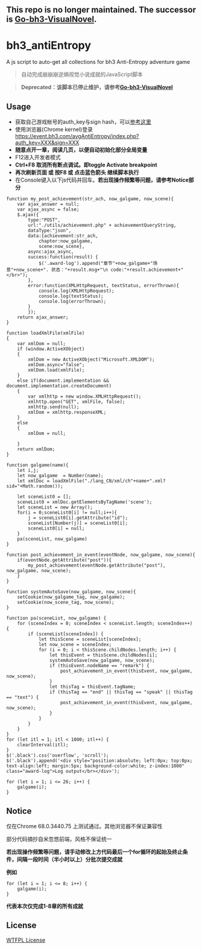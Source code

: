 ## This repo is no longer maintained. The successor is [Go-bh3-VisualNovel](https://github.com/povsister/Go-bh3-VisualNovel).

# bh3_antiEntropy
A js script to auto-get all collections for bh3 Anti-Entropy adventure game

> 自动完成崩崩崩逆熵视觉小说成就的JavaScript脚本

> **Deprecated：该脚本已停止维护，请参考[Go-bh3-VisualNovel](https://github.com/povsister/Go-bh3-VisualNovel)**

## Usage
* 获取自己游戏帐号的auth_key与sign hash，可以[参考这里](http://bbs.nga.cn/read.php?tid=14608507)
* 使用浏览器(Chrome kernel)登录 https://event.bh3.com/avgAntiEntropy/index.php?auth_key=XXX&sign=XXX
* **随意点开一章，阅读几页，以便自动初始化部分全局变量**
* F12进入开发者模式
* **Ctrl+F8 取消所有断点调试。即toggle Activate breakpoint**
* **再次刷新页面 或 按F8 或 点击蓝色箭头 继续脚本执行**
* 在Console键入以下js代码并回车。**若出现操作频繁等问题，请参考Notice部分**
```
function my_post_achievement(str_ach, now_galgame, now_scene){
    var ajax_answer = null;
    var ajax_async = false;
    $.ajax({
        type:"POST",
        url:"./utils/achievement.php" + achievementQueryString,
        dataType:"json",
        data:{achievement:str_ach,
            chapter:now_galgame,
            scene:now_scene},
        async:ajax_async,
        success:function(result) {
            $('.award-log').append("章节"+now_galgame+"场景"+now_scene+". 状态："+result.msg+"\n code:"+result.achievement+"</br>");
        },
        error:function(XMLHttpRequest, textStatus, errorThrown){
            console.log(XMLHttpRequest);
            console.log(textStatus);
            console.log(errorThrown);
        } 
        });
    return ajax_answer;
}

function loadXmlFile(xmlFile)
{   
    var xmlDom = null;
    if (window.ActiveXObject)
    {
        xmlDom = new ActiveXObject("Microsoft.XMLDOM");
        xmlDom.async="false";
        xmlDom.load(xmlFile);
    }
    else if(document.implementation && document.implementation.createDocument)
    {
        var xmlhttp = new window.XMLHttpRequest();
        xmlhttp.open("GET", xmlFile, false);
        xmlhttp.send(null);
        xmlDom = xmlhttp.responseXML;
    }
    else
    {
        xmlDom = null;
        
    }
    return xmlDom;
}

function galgame(name){
    let i,j;
    let now_galgame  = Number(name);
    let xmlDoc = loadXmlFile("./lang_CN/xml/ch"+name+".xml?sid="+Math.random());

    let sceneList0 = [];
    sceneList0 = xmlDoc.getElementsByTagName('scene');    
    let sceneList = new Array();    
    for(i = 0;sceneList0[i] != null;i++){
    	j = sceneList0[i].getAttribute("id");
    	sceneList[Number(j)] = sceneList0[i];
    	sceneList0[i] = null;
    }    	
    pa(sceneList, now_galgame)
}

function post_achievement_in_event(eventNode, now_galgame, now_scene){
    if(eventNode.getAttribute("post")){
        my_post_achievement(eventNode.getAttribute("post"), now_galgame, now_scene);
    }	
}

function systemAutoSave(now_galgame, now_scene){
    setCookie(now_galgame_tag, now_galgame);
    setCookie(now_scene_tag, now_scene);
}

function pa(sceneList, now_galgame) {
    for (sceneIndex = 0; sceneIndex < sceneList.length; sceneIndex++) {
        if (sceneList[sceneIndex]) {
            let thisScene = sceneList[sceneIndex];
            let now_scene = sceneIndex;
            for (i = 0; i < thisScene.childNodes.length; i++) {
                let thisEvent = thisScene.childNodes[i];
                systemAutoSave(now_galgame, now_scene);
                if (thisEvent.nodeName == "remark") {
                    post_achievement_in_event(thisEvent, now_galgame, now_scene);
                }
                let thisTag = thisEvent.tagName;
                if (thisTag == "end" || thisTag == "speak" || thisTag == "text") {
                    post_achievement_in_event(thisEvent, now_galgame, now_scene);
                }
            }
        }
    }
}
for (let itl = 1; itl < 1000; itl++) {
    clearInterval(itl);
}
$('.black').css('overflow', 'scroll');
$('.black').append('<div style="position:absolute; left:0px; top:0px; text-align:left; margin:5px; background-color:white; z-index:1000" class="award-log">Log output</br></div>');

for (let i = 1; i <= 26; i++) {
    galgame(i);
}
```

## Notice

仅在Chrome 68.0.3440.75 上测试通过。其他浏览器不保证兼容性

部分代码摘抄自米忽悠前端，风格不保证统一

**若出现操作频繁等问题，请手动修改上方代码最后一个for循环的起始及终止条件，间隔一段时间（半小时以上）分批次提交成就**

**例如**
```
for (let i = 1; i <= 8; i++) {
    galgame(i);
}
```
**代表本次仅完成1-8章的所有成就**

## License

[WTFPL License](https://en.wikipedia.org/wiki/WTFPL)
